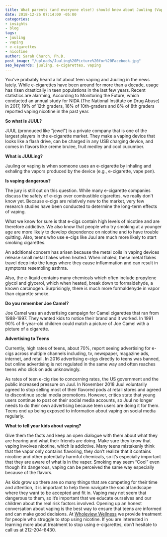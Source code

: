 ```yaml
---
title: What parents (and everyone else!) should know about Juuling (Vaping)
date: 2018-12-26 07:14:00 -05:00
categories:
- insights
- blog
tags:
- juuling
- vaping
- e-cigarettes
- nicotine
author: Sarah Church, Ph.D.
post_image: "/uploads/Juuling%20Picture%20for%20Facebook.jpg"
seo_keywords: juuling, e-cigarettes, vaping
---
```


You’ve probably heard a lot about teen vaping and Juuling in the news lately.   While e-cigarettes have been around for more than a decade, usage has risen drastically in teen populations in the last few years. Recent statistics are alarming, According to Monitoring the Future, which conducted an annual study for NIDA (The National Institute on Drug Abuse) in 2017, 19% of 12th graders, 16% of 10th-graders and 8% of 8th graders reported vaping nicotine in the past year.

**So what is JUUL?**

JUUL (pronouced like "jewel") is a private company that is one of the largest players in the e-cigarette market.  They make a vaping device that looks like a flash drive, can be charged in any USB charging device, and comes in flavors like creme brulee, fruit medley and cool cucumber.

**What is JUULing?**

Juuling or vaping is when someone uses an e-cigarette by inhaling and exhaling the vapors produced by the device (e.g., e-cigarette, vape pen).

**Is vaping dangerous?**

The jury is still out on this question.  While many e-cigarette companies discuss the safety of e-cigs over combustible cigarettes, we really don't know yet.  Because e-cigs are relatively new to the market, very few research studies have been conducted to determine the long-term effects of vaping.

What we know for sure is that e-cigs contain high levels of nicotine and are therefore addictive.  We also know that people who try smoking at a younger age are more likely to develop dependence on nicotine and to have trouble quitting.  Also, teens who use e-cigs like Juul are much more likely to start smoking cigarettes.

An additional concern has arisen because the metal coils in vaping devices release small metal flakes when heated. When inhaled, these metal flakes travel deep into the lungs where they cause inflammation and can result in symptoms resembling asthma.

Also, the e-liquid contains many chemicals which often include propylene glycol and glycerol, which when heated, break down to formaldehyde, a known carcinogen. Surprisingly, there is much more formaldehyde in vapor than cigarette smoke.

**Do you remember Joe Camel?**

Joe Camel was an advertising campaign for Camel cigarettes that ran from 1988-1997.  They wanted kids to notice their brand and it worked.  In 1991 90% of 6-year-old children could match a picture of Joe Camel with a picture of a cigarette.

**Advertising to Teens**

Currently, high rates of teens, about 70%, report seeing advertising for e-cigs across multiple channels including, tv, newspaper, magazine ads, internet, and retail.  In 2016 advertising e-cigs directly to teens was banned, but online advertising is not regulated in the same way and often reaches teens who click on ads unknowingly.

As rates of teen e-cig rise to concerning rates, the US government and the public increased pressure on Juul.  In November 2018 Juul voluntarily agreed to stop selling most of their flavored pods at retail stores and agreed to discontinue social media promotions. However, critics state that young users continue to post on their social media accounts, so Juul no longer needs to do their own advertising because teen users are doing it for them.  Teens end up being exposed to information about vaping on social media regularly.

**What to tell your kids about vaping?**

Give them the facts and keep an open dialogue with them about what they are hearing and what their friends are doing.  Make sure they know that vaping involves nicotine, which is addictive. Many teens mistakenly think that the vapor only contains flavoring, they don’t realize that it contains nicotine and other potentially harmful chemicals, so it’s especially important that they are aware of what is in the vaper. Smoking may seem “Cool” even though it’s dangerous, vaping can be perceived the same way especially because of the flavors.

As kids grow up there are so many things that are competing for their time and attention, it is important to help them navigate the social landscape where they want to be accepted and fit in. Vaping may not seem that dangerous to them, so it’s important that we educate ourselves and our children about the real risk factors involved.  Opening up an honest conversation about vaping is the best way to ensure that teens are informed and can make good decisions. At [Wholeview Wellness](https://wholeview.co/) we provide treatment for people who struggle to stop using nicotine.  If you are interested in learning more about treatment to stop using e-cigarettes, don’t hesitate to call us at 212-204-8430.